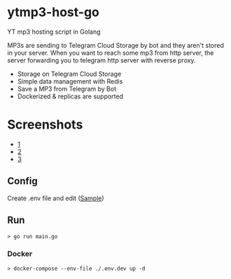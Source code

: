 # ytmp3-host-go

YT mp3 hosting script in Golang

MP3s are sending to Telegram Cloud Storage by bot and they aren't stored in your server. When you want to reach some mp3 from http server, the server forwarding you to telegram http server with reverse proxy.

- Storage on Telegram Cloud Storage
- Simple data management with Redis
- Save a MP3 from Telegram by Bot
- Dockerized & replicas are supported

# Screenshots

- [1](assets/1.png)
- [2](assets/2.png)
- [3](assets/3.png)

## Config

Create .env file and edit ([Sample](.env.sample))

## Run

```
> go run main.go
```

### Docker

```
> docker-compose --env-file ./.env.dev up -d
```